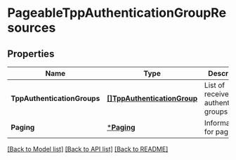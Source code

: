 # PageableTppAuthenticationGroupResources

## Properties
Name | Type | Description | Notes
------------ | ------------- | ------------- | -------------
**TppAuthenticationGroups** | [**[]TppAuthenticationGroup**](TppAuthenticationGroup.md) | List of received TPP authentication groups | [default to null]
**Paging** | [***Paging**](Paging.md) | Information for pagination | [default to null]

[[Back to Model list]](../README.md#documentation-for-models) [[Back to API list]](../README.md#documentation-for-api-endpoints) [[Back to README]](../README.md)


